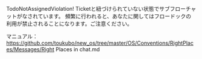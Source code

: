 TodoNotAssignedViolation!
Ticketと紐づけられていない状態でサブフローチャットがなされています。
頻繁に行われると、あなたに関してはフロードックの利用が禁止されることになります。ご注意ください。

マニュアル：https://github.com/toukubo/new_os/tree/master/OS/Conventions/RightPlaces/Messages/Right Places in chat.md